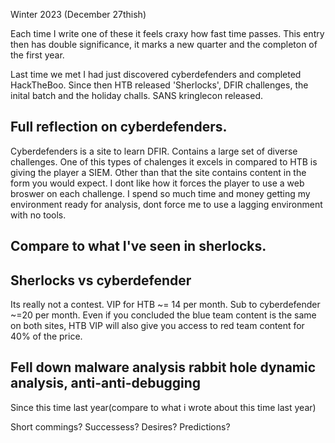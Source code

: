 Winter 2023 (December 27thish) 


Each time I write one of these it feels craxy how fast time passes. This entry then has double significance, it marks a new quarter and the completon of the first year.


Last time we met I had just discovered cyberdefenders and completed HackTheBoo. Since then HTB released 'Sherlocks', DFIR challenges, the inital batch and the 
holiday challs. SANS kringlecon released.

## Full reflection on cyberdefenders. 

Cyberdefenders is a site to learn DFIR. Contains a large set of diverse challenges. One of this types of chalenges it excels in compared to HTB is giving
the player a SIEM. Other than that the site contains content in the form you would expect. I dont like how it forces the player to use a web broswer on each challenge. I spend so much time and money getting my environment ready for analysis, dont force me to use a lagging environment with no tools.

## Compare to what I've seen in sherlocks.



## Sherlocks vs cyberdefender

Its really not a contest. VIP for HTB ~= 14 per month. Sub to cyberdefender ~=20 per month. Even if you concluded the blue team content is the same on both sites,
HTB VIP will also give you access to red team content for 40% of the price.



## Fell down malware analysis rabbit hole dynamic analysis, anti-anti-debugging

Since this time last year(compare to what i wrote about this time last year)

Short commings? Successess? Desires? Predictions?
